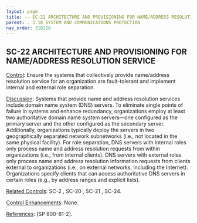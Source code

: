 ```yaml
---
layout: page
title: -- SC-22 ARCHITECTURE AND PROVISIONING FOR NAME/ADDRESS RESOLUTION SERVICE 
parent: . 3.18 SYSTEM AND COMMUNICATIONS PROTECTION 
nav_order: 318220 
---
```


## SC-22 ARCHITECTURE AND PROVISIONING FOR NAME/ADDRESS RESOLUTION SERVICE

<ins>Control</ins>: Ensure the systems that collectively provide name/address resolution service for an organization are fault-tolerant and implement internal and external role separation.

<ins>Discussion</ins>: Systems that provide name and address resolution services include domain name system (DNS) servers. To eliminate single points of failure in systems and enhance redundancy, organizations employ at least two authoritative domain name system servers—one configured as the primary server and the other configured as the secondary server. Additionally, organizations typically deploy the servers in two geographically separated network subnetworks (i.e., not located in the same physical facility). For role separation, DNS servers with internal roles only process name and address resolution requests from within organizations (i.e., from internal clients). DNS servers with external roles only process name and address resolution information requests from clients external to organizations (i.e., on external networks, including the Internet). Organizations specify clients that can access authoritative DNS servers in certain roles (e.g., by address ranges and explicit lists).
      
<ins>Related Controls</ins>: SC-2 , SC-20 , SC-21 , SC-24.

<ins>Control Enhancements</ins>: None.

<ins>References</ins>: [SP 800-81-2].
